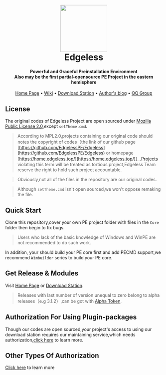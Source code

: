 <h1 align="center">
  <br>
  <a href="https://home.edgeless.top" alt="logo" ><img src="https://home.edgeless.top/favicon.ico" width="150"/></a>
  <br>
  Edgeless
  <br>
</h1>

<h4 align="center">Powerful and Graceful Preinstallation Environment<br>Also may be the first partial-opensource PE Project in the eastern hemisphere</h4>

<p align="center">
  <a href="https://home.edgeless.top">Home Page</a> •
  <a href="https://wiki.edgeless.top">Wiki</a> •
  <a href="https://down.edgeless.top">Download Station</a> •
  <a href="https://www.edgeless.top">Author's blog</a> •
  <a href="https://home.edgeless.top/jump/qqg.html">QQ Group</a>
</p>


## License
The original codes of Edgeless Project are open sourced under [Mozilla Public License 2.0](https://www.mozilla.org/en-US/MPL/),except `setTheme.cmd`.

>According to MPL2.0,projects containing our original code should notes the copyright of codes（the link of our github page [https://github.com/EdgelessPE/Edgeless](https://github.com/EdgelessPE/Edgeless) or homepage [https://home.edgeless.top/](https://home.edgeless.top/)）.Projects violating this term will be treated as tortious project,Edgeless Team reserve the right to hold such project accountable.

> Obviously,not all of the files in the repository are our original codes.

> Although `setTheme.cmd` isn't open sourced,we won't oppose remaking the file.


## Quick Start
Clone this repository,cover your own PE project folder with files in the `Core` folder then begin to fix bugs.
> Users who lack of the basic knowledge of Windows and WinPE are not recommended to do such work.

In addition, your should build your PE core first and add PECMD support,we recommend `Wimbuilder` series to build your PE core.

## Get Release & Modules
Visit [Home Page](https://home.edgeless.top) or [Download Station](https://down.edgeless.top).
>Releases with last number of version unequal to zero belong to alpha releases（e.g 3.1.2）,can be got with [Alpha Token](https://home.edgeless.top/jump/qqg.html).

## Authorization For Using Plugin-packages
Though our codes are open sourced,your project's access to using our download station requires our maintaining service,which needs authorization,[click here](https://wiki.edgeless.top/v2/cooperation/permit.html) to learn more.

## Other Types Of Authorization
[Click here](https://wiki.edgeless.top/v2/cooperation/permit.html) to learn more
